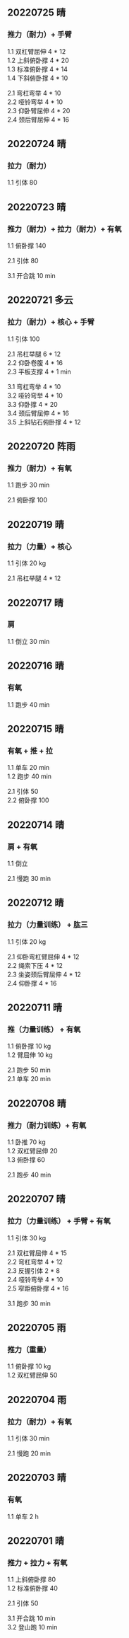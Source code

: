 ## 20220725  晴

### 推力（耐力）+ 手臂
1.1 双杠臂屈伸 4 * 12    
1.2 上斜俯卧撑 4 * 20  
1.3 标准俯卧撑 4 * 14   
1.4 下斜俯卧撑 4 * 10  

2.1 弯杠弯举 4 * 10  
2.2 哑铃弯举 4 * 10  
2.3 仰卧臂屈伸 4 * 20  
2.4 颈后臂屈伸 4 * 16      



## 20220724  晴

### 拉力（耐力）
1.1 引体 80  



## 20220723  晴

### 推力（耐力）+ 拉力（耐力）+ 有氧
1.1 俯卧撑 140

2.1 引体 80  

3.1 开合跳 10 min    



## 20220721  多云

### 拉力（耐力）+ 核心 + 手臂
1.1 引体 100  

2.1 吊杠举腿 6 * 12  
2.2 仰卧卷腹 4 * 16  
2.3 平板支撑 4 * 1 min 

3.1 弯杠弯举 4 * 10  
3.2 哑铃弯举 4 * 10  
3.3 仰卧撑 4 * 20  
3.4 颈后臂屈伸 4 * 16  
3.5 上斜钻石俯卧撑 4 * 12  



## 20220720  阵雨

### 推力（耐力）+ 有氧 
1.1 跑步 30 min   

2.1 俯卧撑 100  



## 20220719  晴

### 拉力（力量）+ 核心
1.1 引体 20 kg  

2.1 吊杠举腿 4 * 12  
  


## 20220717  晴

### 肩
1.1 倒立 30 min  



## 20220716  晴

### 有氧
1.1 跑步 40 min 



## 20220715  晴

### 有氧 + 推 + 拉
1.1 单车 20 min  
1.2 跑步 40 min  

2.1 引体 50    
2.2 俯卧撑 100  



## 20220714  晴

### 肩 + 有氧
1.1 倒立        

2.1 慢跑 30 min  



## 20220712  晴

### 拉力（力量训练） + 肱三
1.1 引体 20 kg    

2.1 仰卧弯杠臂屈伸 4 * 12  
2.2 绳索下压 4 * 12  
2.3 坐姿颈后臂屈伸 4 * 12  
2.4 仰卧撑 4 * 16     



## 20220711  晴

### 推（力量训练） + 有氧
1.1 俯卧撑 10 kg  
1.2 臂屈伸 10 kg      

2.1 跑步 50 min  
2.1 单车 20 min  


## 20220708  晴

### 推力（耐力训练）+ 有氧
1.1 卧推 70 kg  
1.2 双杠臂屈伸 20   
1.3 俯卧撑 60     

2.1 跑步 40 min  



## 20220707  晴

### 拉力（力量训练） + 手臂 + 有氧
1.1 引体 30 kg    

2.1 双杠臂屈伸 4 * 15  
2.2 弯杠弯举 4 * 12    
2.3 反握引体 2 * 8    
2.4 哑铃弯举 4 * 10    
2.5 窄距俯卧撑 4 * 16    

3.1 跑步 30 min   



## 20220705  雨

### 推力（重量）
1.1 俯卧撑 10 kg  
1.2 双杠臂屈伸 50          



## 20220704  雨

### 拉力（耐力）+ 有氧
1.1 引体 30 min       

2.1 慢跑 20 min  



## 20220703  晴

### 有氧
1.1 单车 2 h    



## 20220701  晴

### 推力 + 拉力 + 有氧
1.1 上斜俯卧撑 80    
1.2 标准俯卧撑 40    

2.1 引体 50  

3.1 开合跳 10 min  
3.2 登山跑 10 min    
  


